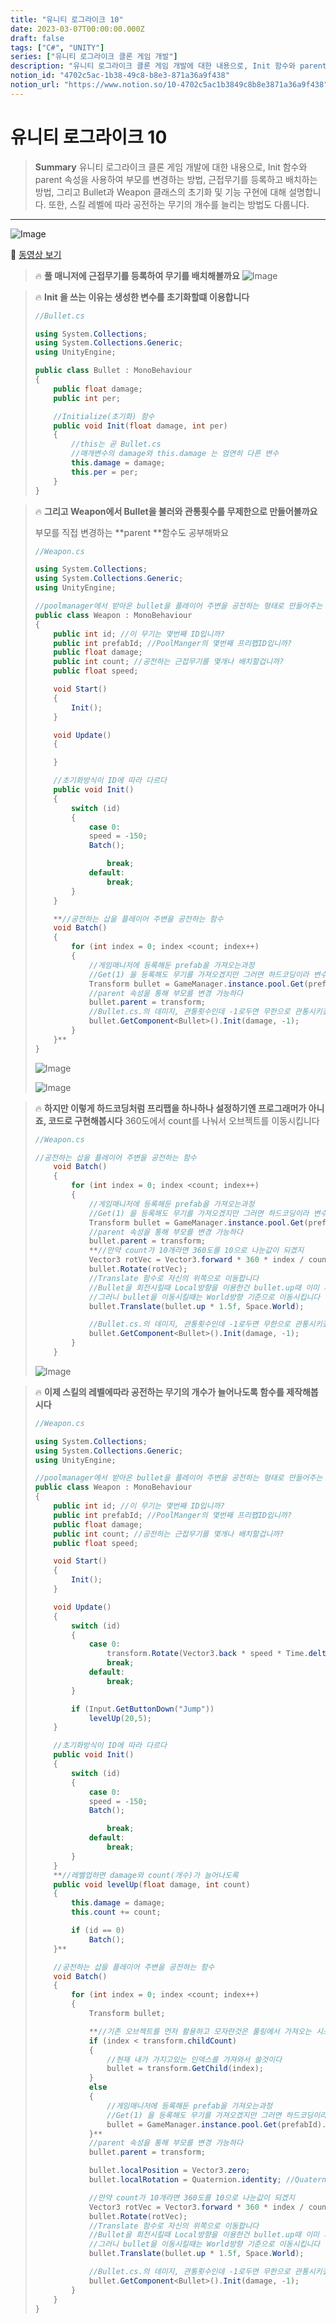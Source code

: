 ```yaml
---
title: "유니티 로그라이크 10"
date: 2023-03-07T00:00:00.000Z
draft: false
tags: ["C#", "UNITY"]
series: ["유니티 로그라이크 클론 게임 개발"]
description: "유니티 로그라이크 클론 게임 개발에 대한 내용으로, Init 함수와 parent 속성을 사용하여 부모를 변경하는 방법, 근접무기를 등록하고 배치하는 방법, 그리고 Bullet과 Weapon 클래스의 초기화 및 기능 구현에 대해 설명합니다. 또한, 스킬 레벨에 따라 공전하는 무기의 개수를 늘리는 방법도 다룹니다."
notion_id: "4702c5ac-1b38-49c8-b8e3-871a36a9f438"
notion_url: "https://www.notion.so/10-4702c5ac1b3849c8b8e3871a36a9f438"
---
```


# 유니티 로그라이크 10

> **Summary**
> 유니티 로그라이크 클론 게임 개발에 대한 내용으로, Init 함수와 parent 속성을 사용하여 부모를 변경하는 방법, 근접무기를 등록하고 배치하는 방법, 그리고 Bullet과 Weapon 클래스의 초기화 및 기능 구현에 대해 설명합니다. 또한, 스킬 레벨에 따라 공전하는 무기의 개수를 늘리는 방법도 다룹니다.

---

![Image](https://prod-files-secure.s3.us-west-2.amazonaws.com/09ccd4d5-876c-4bba-bbdf-cc77a0a11257/1f2fdfc4-74ca-4c8c-9f25-26e7785c3671/Untitled.png?X-Amz-Algorithm=AWS4-HMAC-SHA256&X-Amz-Content-Sha256=UNSIGNED-PAYLOAD&X-Amz-Credential=ASIAZI2LB466R6R3UEM3%2F20250724%2Fus-west-2%2Fs3%2Faws4_request&X-Amz-Date=20250724T102213Z&X-Amz-Expires=3600&X-Amz-Security-Token=IQoJb3JpZ2luX2VjEAIaCXVzLXdlc3QtMiJHMEUCIQDzb%2FB4qMjsb5jpqu4tmDBgc5NAnmpL0zT9jvs9Vg2UNwIgIulR5OHHG9m41BRDERZ9KjB5EXkHvz%2FHGu%2BnYu8c1Rwq%2FwMIKhAAGgw2Mzc0MjMxODM4MDUiDPVMkt78dPAH9q4ELCrcAwztY7S%2FuN0ZZAifD549nX6ImA8Vu1XrzP2ZAJ%2FYlYPQK8ToRzCxpisW70AfUeY%2FH%2BJjCwyW67ROfkcwEomgYYTpJ8JgqwM8nTxduTeavnpMQavNQQ6hQe3iKX0gluyYP5nw4C%2FUPXwHWbWNq0kdIFVan7Vlf8IdLd1c2GHJp3sMInO%2BBPjkerkfaZU6VY6Snvxo4X3nBy%2BYZyw%2Bi22Z4WS%2FBdUzBnSz2M6c%2BhToV5USNp3MXYs7uiccpyUbu1Shpn5LHgvkugY06XOFl6QZmovVugc115kj1C8InL7sxweMfBCtpi7D%2FjUx%2FiL5H9AlSIUYmyQdd0m2vHGfuX1xgcqi47B0M1ZcYtHO1%2FTKQd4TUPj71GMxDYMwRD6sna%2BocjRQgbyvr2j315CHb3Ck8H%2BOnQ2TiM927HELdd8iRPgnpXlXrIqVarmaeLpwPA%2BMi2daFMJFfK2HdYsC%2FKCLbLE9Fu6LwrU8vuD0W8c29LcYVSud1zMAUfNuf6xhmF5RTAjdfowvXs317lCtPTXXTF6P2D8V023%2F9cgmJBltTrF3f%2B2ox%2B8e%2FdOD3g0q3QJ3YAW0F8YqT%2FVwOPNZy5oDXQEN13QocgxtcN5iS%2Fd1JXiFmmeeKNNkD3HeRyJQMJL1h8QGOqUBe5FKvsdjnTGsf54IhO1UOz1k%2BgKy3GTlGddKqxsTxaXUakefMQ6fnGVbWNDZDcWWY0ucCKDe1wzCFtdwF%2FXK11nSQQgeh9WvuBpnSHSSb4GUE1qBnrQiO0Kg5CstL7g2nBVx%2BqUgtGa0vWpwBq8e5zux5UoUl%2FeQ7ZAvn7sw0bUzJRioK%2FQnLUBEpSKcRhoBlkvv%2FW%2F6%2BQ3R0495ix88cKt8ZdW6&X-Amz-Signature=f28efc00c30f8340b9c856b8ed031e4a5f869dd7e429c21bd740087dfaa8838c&X-Amz-SignedHeaders=host&x-amz-checksum-mode=ENABLED&x-id=GetObject)

🎥 [동영상 보기](https://www.youtube.com/watch?v=HPJVVcRKwn0&list=PLO-mt5Iu5TeZF8xMHqtT_DhAPKmjF6i3x&index=10)

> 🔥 **풀 매니저에 근접무기를 등록하여 무기를 배치해볼까요**
> ![Image](https://prod-files-secure.s3.us-west-2.amazonaws.com/09ccd4d5-876c-4bba-bbdf-cc77a0a11257/818969d4-8dc2-49fd-b622-5def35f79628/Untitled.png?X-Amz-Algorithm=AWS4-HMAC-SHA256&X-Amz-Content-Sha256=UNSIGNED-PAYLOAD&X-Amz-Credential=ASIAZI2LB466XBGME3HV%2F20250724%2Fus-west-2%2Fs3%2Faws4_request&X-Amz-Date=20250724T102213Z&X-Amz-Expires=3600&X-Amz-Security-Token=IQoJb3JpZ2luX2VjEAIaCXVzLXdlc3QtMiJIMEYCIQD8d3MCmcpbV1zzCnRdyT73CVj5%2BRfaerEz0tsWLMxPjAIhAOaYzTYcL8Fg3z3L5p4qi2lnCf%2FuWxE9iQXmvV5BI%2FuVKv8DCCoQABoMNjM3NDIzMTgzODA1IgzIgijoRqaO0dxHx%2B0q3AP4DjpyiPbFosyb9XIE4FtXfDdx51QaUo%2Fh0Cz%2Bg35GhZQiRr4V%2FdeBBhNPPFEiDWYXMo5Gq4ryvPSaXutj5AjFUqO4wS%2BLRFiVI%2BP0ZehlLuCH5sDTnT4ysyEh8vqZGuT2DWz1fHw8kjolMWQpDBLH4jXk%2BzgwPruDY4P6A0FObW3hoE77hkhUOIBlNeERNdPUmv%2FVwuM%2FlwyCQN3oT7WzTSFnQNYynoiWi%2BpjA1Dm1fwOCm7bzmP36HcjQq0J8diX8wIC3vO4hBfhxnRaxSSMMQNs9xPBM1fhQYNr7%2BwkzgsX1TmKqZwnCXeKWFLr4IjNugHyfvaT1P6X81yNt4Z%2F1qVlPdqLqgA2nN19C%2BtO7NmKllang7KUNIebh4bMhld%2B7ul3YSg%2BR7x%2B2pu4eO%2FMRC4YOBc0a%2FmElR18blKThHeXcIYMJKIL2omF2O7U35eij79l45LShJm8TOBRoyauTmLSsxylauH%2BHSVUzDMUgsb8kOlXpLwnkHHQwl5JnMCVZf7Dy1LMfvLrh3Rx8NWSwuhggUw6l9eqS7SHVa4B%2BeQd%2BBLbHQZK5FaAzqB4cOnNxdWJsf45yJvVtMeE%2BrMw6MYYWiOUnRrLZQP8rU623Q3fyEtd%2FqwQMu9IjzCc9YfEBjqkAWVmNz135S%2B%2FYI6JvVzFS4dykPD%2BNu%2FxG5Z2k%2BoK3zUU60a9PgmXMB8h4Qv4RS1hGWyIIIQsIKeEvdadaQaoV16DV2diZ0uVsRRXX1pISDIl3q%2BMbuHXpc6aZ8j1yfq88yRVCg3S5bc70lX8P0Iq9k4ZBLlbrzc4irO3mUCWifKBLK1f8o4M18ElmB6lV4qq9DBmdjfaQmBFOXSCqvMoUcx5edu2&X-Amz-Signature=288ebe201f531435a2b0ed7ff9dfffa9344df18cafaa38cd93709a6ccbeecb02&X-Amz-SignedHeaders=host&x-amz-checksum-mode=ENABLED&x-id=GetObject)
>
>

> 🔥 **Init 을 쓰는 이유는 생성한 변수를 초기화할떄 이용합니다**
> ```c#
> //Bullet.cs
>
> using System.Collections;
> using System.Collections.Generic;
> using UnityEngine;
>
> public class Bullet : MonoBehaviour
> {
>     public float damage;
>     public int per;
>
>     //Initialize(초기화) 함수
>     public void Init(float damage, int per)
>     {
>         //this는 곧 Bullet.cs
>         //매개변수의 damage와 this.damage 는 엄연히 다른 변수
>         this.damage = damage;
>         this.per = per;
>     }
> }
> ```
>
>

> 🔥 **그리고 Weapon에서 Bullet을 불러와 관통횟수를 무제한으로 만들어볼까요**
>
> 부모를 직접 변경하는 **parent **함수도 공부해봐요
>
> ```c#
> //Weapon.cs
>
> using System.Collections;
> using System.Collections.Generic;
> using UnityEngine;
>
> //poolmanager에서 받아온 bullet을 플레이어 주변을 공전하는 형태로 만들어주는 스크립트
> public class Weapon : MonoBehaviour
> {
>     public int id; //이 무기는 몇번째 ID입니까?
>     public int prefabId; //PoolManger의 몇번째 프리팹ID입니까?
>     public float damage;
>     public int count; //공전하는 근접무기를 몇개나 배치할겁니까?
>     public float speed;
>
>     void Start() 
>     {
>         Init();
>     }
>
>     void Update()
>     {
>
>     }
>
>     //초기화방식이 ID에 따라 다르다
>     public void Init()
>     {
>         switch (id)
>         {
>             case 0:
>             speed = -150;
>             Batch();
>
>                 break;
>             default:
>                 break;
>         }
>     }
>
>     **//공전하는 삽을 플레이어 주변을 공전하는 함수
>     void Batch()
>     {
>         for (int index = 0; index <count; index++)
>         {
>             //게임매니저에 등록해둔 prefab을 가져오는과정
>             //Get(1) 을 등록해도 무기를 가져오겠지만 그러면 하드코딩이라 변수를 따로 설정한거임
>             Transform bullet = GameManager.instance.pool.Get(prefabId).transform;
>             //parent 속성을 통해 부모를 변경 가능하다
>             bullet.parent = transform;
>             //Bullet.cs.의 데미지, 관통횟수인데 -1로두면 무한으로 관통시키겠다
>             bullet.GetComponent<Bullet>().Init(damage, -1);
>         }
>     }**
> }
> ```
>
> ![Image](https://prod-files-secure.s3.us-west-2.amazonaws.com/09ccd4d5-876c-4bba-bbdf-cc77a0a11257/42f6c78e-3ade-4406-8ec1-761eec58cace/Untitled.png?X-Amz-Algorithm=AWS4-HMAC-SHA256&X-Amz-Content-Sha256=UNSIGNED-PAYLOAD&X-Amz-Credential=ASIAZI2LB466XLSD5BUB%2F20250724%2Fus-west-2%2Fs3%2Faws4_request&X-Amz-Date=20250724T102214Z&X-Amz-Expires=3600&X-Amz-Security-Token=IQoJb3JpZ2luX2VjEAIaCXVzLXdlc3QtMiJHMEUCIQDhKZiSTBQ411xCczLhH5QF73h2ULjlkqQz5F0IyzOh2wIgNE5X4auMzrGPN70NoTfSNSVgQ3WDifvPyX%2FCHqjaC1Mq%2FwMIKhAAGgw2Mzc0MjMxODM4MDUiDHUzRFHKcN8icM0IcCrcA89HIPshtzULzRgwQX9sJw%2FClkXNXnN3zpCQhl33t5%2FePM5vJvMD3L8XpVfM6g%2Fm7uHUh8tFL6lrJnWNOvE5U0X37CE3Eq3CafXHLLaiD3pkoYyS%2FjtCXiHcJsYdhTyHuGh32w9nDmukbsTJyK5MwsIlBk7X6vLcWjaaEmT3%2Brmp2WB80uG32QH%2FYTSnR6dmC6ZdDM%2Bg3%2BHua3unk6rlE4pkEcAXWyeVdpXPV3HI3mjB2hnCJz5UAxK1rEoGsJnOZHNoiVIkmPbtDnPKDzAnkUcvUDvDZvWoIb9d30xu9h0ORwisUoEOq%2Br6Ot3OPHMMQM%2Bs%2FD4qX8e3bNZ%2FsPkK6jC3cRpuSlMKNNKHlqygQ0xZQh1PbfWT85j5A3YsMRB2rLVNNrnMOUlhYqRFyfwSh5cGTgwB%2BcVMMW%2BY8W6d%2BpsdbotUVFHTD9kLEO2Wram0C5mmGkIiEt6cx862vTwXaCFy9v9yNScs3LBApnDgElJQ5C9e0Gi3bhDP8QaVnaTenB79x2a8hsPT%2FNFwm4QbKNNR9yH8tiNPxBPLtiy4u44IWeeEzCUgzIz7JI%2Bscq7A%2Fl6UeeUTUcrVmUukELAsNegsBb2IDxLcVHGUzitl5wo%2B18KqAvLoyuDvZ7eUMIH2h8QGOqUBebjCClm7uXxXVW6xYK9z4ZsVt%2BJyorbuLrHn9yc%2FYja5TciD%2Bcu5Co%2FVkKiaSdhGVu5lS06guP4mh1v%2FOibRzBo5fSf6xa6oqrzD5d%2F0%2BsCurj0eRZFUfipWpQn50NFF5MY5DlJdZP2sYF2KFZ3Zkp285wlui7KRnHxhPB7bYLMUGzYwVxduaWnEWD0jz%2B1NB7MZ7zQVmW72T6SR9x%2BW91R%2BwbfJ&X-Amz-Signature=7690af02c949a6c8558218cd2d2c1781acaf80a89aeca7fc7087effeb74b9de6&X-Amz-SignedHeaders=host&x-amz-checksum-mode=ENABLED&x-id=GetObject)
>
> ![Image](https://prod-files-secure.s3.us-west-2.amazonaws.com/09ccd4d5-876c-4bba-bbdf-cc77a0a11257/114dff55-d35e-4b90-85d9-92d9d3bb3ef5/Untitled.png?X-Amz-Algorithm=AWS4-HMAC-SHA256&X-Amz-Content-Sha256=UNSIGNED-PAYLOAD&X-Amz-Credential=ASIAZI2LB466XLSD5BUB%2F20250724%2Fus-west-2%2Fs3%2Faws4_request&X-Amz-Date=20250724T102214Z&X-Amz-Expires=3600&X-Amz-Security-Token=IQoJb3JpZ2luX2VjEAIaCXVzLXdlc3QtMiJHMEUCIQDhKZiSTBQ411xCczLhH5QF73h2ULjlkqQz5F0IyzOh2wIgNE5X4auMzrGPN70NoTfSNSVgQ3WDifvPyX%2FCHqjaC1Mq%2FwMIKhAAGgw2Mzc0MjMxODM4MDUiDHUzRFHKcN8icM0IcCrcA89HIPshtzULzRgwQX9sJw%2FClkXNXnN3zpCQhl33t5%2FePM5vJvMD3L8XpVfM6g%2Fm7uHUh8tFL6lrJnWNOvE5U0X37CE3Eq3CafXHLLaiD3pkoYyS%2FjtCXiHcJsYdhTyHuGh32w9nDmukbsTJyK5MwsIlBk7X6vLcWjaaEmT3%2Brmp2WB80uG32QH%2FYTSnR6dmC6ZdDM%2Bg3%2BHua3unk6rlE4pkEcAXWyeVdpXPV3HI3mjB2hnCJz5UAxK1rEoGsJnOZHNoiVIkmPbtDnPKDzAnkUcvUDvDZvWoIb9d30xu9h0ORwisUoEOq%2Br6Ot3OPHMMQM%2Bs%2FD4qX8e3bNZ%2FsPkK6jC3cRpuSlMKNNKHlqygQ0xZQh1PbfWT85j5A3YsMRB2rLVNNrnMOUlhYqRFyfwSh5cGTgwB%2BcVMMW%2BY8W6d%2BpsdbotUVFHTD9kLEO2Wram0C5mmGkIiEt6cx862vTwXaCFy9v9yNScs3LBApnDgElJQ5C9e0Gi3bhDP8QaVnaTenB79x2a8hsPT%2FNFwm4QbKNNR9yH8tiNPxBPLtiy4u44IWeeEzCUgzIz7JI%2Bscq7A%2Fl6UeeUTUcrVmUukELAsNegsBb2IDxLcVHGUzitl5wo%2B18KqAvLoyuDvZ7eUMIH2h8QGOqUBebjCClm7uXxXVW6xYK9z4ZsVt%2BJyorbuLrHn9yc%2FYja5TciD%2Bcu5Co%2FVkKiaSdhGVu5lS06guP4mh1v%2FOibRzBo5fSf6xa6oqrzD5d%2F0%2BsCurj0eRZFUfipWpQn50NFF5MY5DlJdZP2sYF2KFZ3Zkp285wlui7KRnHxhPB7bYLMUGzYwVxduaWnEWD0jz%2B1NB7MZ7zQVmW72T6SR9x%2BW91R%2BwbfJ&X-Amz-Signature=bb8992d39548140a6c59270d18415b1345d27b40b0b0f1011146669c6544b17c&X-Amz-SignedHeaders=host&x-amz-checksum-mode=ENABLED&x-id=GetObject)
>
>

> 🔥 **하지만 이렇게 하드코딩처럼 프리팹을 하나하나 설정하기엔 프로그래머가 아니죠, 코드로 구현해봅시다**
> 360도에서 count를 나눠서 오브젝트를 이동시킵니다
>
> ```c#
> //Weapon.cs
>
> //공전하는 삽을 플레이어 주변을 공전하는 함수
>     void Batch()
>     {
>         for (int index = 0; index <count; index++)
>         {
>             //게임매니저에 등록해둔 prefab을 가져오는과정
>             //Get(1) 을 등록해도 무기를 가져오겠지만 그러면 하드코딩이라 변수를 따로 설정한거임
>             Transform bullet = GameManager.instance.pool.Get(prefabId).transform;
>             //parent 속성을 통해 부모를 변경 가능하다
>             bullet.parent = transform;
>             **//만약 count가 10개라면 360도를 10으로 나눈값이 되겠지
>             Vector3 rotVec = Vector3.forward * 360 * index / count;**
>             bullet.Rotate(rotVec);
>             //Translate 함수로 자신의 위쪽으로 이동합니다
>             //Bullet을 회전시킬때 Local방향을 이용한건 bullet.up때 이미 사용함
>             //그러니 bullet을 이동시킬때는 World방향 기준으로 이동시킵니다
>             bullet.Translate(bullet.up * 1.5f, Space.World);
>
>             //Bullet.cs.의 데미지, 관통횟수인데 -1로두면 무한으로 관통시키겠다
>             bullet.GetComponent<Bullet>().Init(damage, -1);
>         }
>     }
> ```
>
> ![Image](https://prod-files-secure.s3.us-west-2.amazonaws.com/09ccd4d5-876c-4bba-bbdf-cc77a0a11257/22222d79-963b-4d64-93eb-99f170d34c33/Untitled.png?X-Amz-Algorithm=AWS4-HMAC-SHA256&X-Amz-Content-Sha256=UNSIGNED-PAYLOAD&X-Amz-Credential=ASIAZI2LB466UWHOSPUD%2F20250724%2Fus-west-2%2Fs3%2Faws4_request&X-Amz-Date=20250724T102214Z&X-Amz-Expires=3600&X-Amz-Security-Token=IQoJb3JpZ2luX2VjEAIaCXVzLXdlc3QtMiJHMEUCIDVlsRt5zJAbei5AEoyN7M%2F%2Ft%2BpKVzvIEoO1C6eqreV8AiEAqNZVySIIKHCYvB2JjWX8BIzDxGZnm8vOzNLzc684U%2Bwq%2FwMIKhAAGgw2Mzc0MjMxODM4MDUiDLhP0rrqJfoN7Kip0ircAxMO%2B3YjCbOww6v%2FGgPGHQvd8MUcQSzZf%2FFtyGwOnZF9HRpQPxyau%2BIXm458P7Tle3iGz1D6GiSeFTVlV12zOA6KGHkfZarIqjcu8YBRf4kwK9bh9gIp%2BY3khqWAvZj3q8jpqcZUy9VQRyqEDD2yBQG%2Fdq%2Bm65zVi0a49prZhk4SPOFlDF59%2FyVh36S3lgid4imkJSKqEY%2F%2B%2F2IZixTKHJaMXdkjuAI4oKxTlq7s5OVUGjBRxpvHyzjQvSleyVU3zyY%2FHV%2Fmvuc8%2FajGed%2F6UHQwg58vFqQ%2FmGSbYrOIia86DHGK39NZqnH%2FTfpfza4xHxS0WLDMBtYzoeHmPMM4B6IbcHjW%2FQZT4uaEVI%2BEIAu5VBQz44Sjk8UARQ1ygBpZEqJXKlkE%2Bm5yGyW%2Fg219cqaTKXUsUkKqN3E6TE222pkSgXYrW0GuuKhLNvvnp06oRZRwhvprhUuw4EgGEustQMpOGFifc%2FtvXmtQxD1TsutBJ1v6pSK0pi6hu3xTSnvQn8P5AAzIVpmoFpLxkr7YDM5tfbTY5oW%2BaxKXtSpO27qZ3a5mG%2Faer0ezg5pf8ObkTLMhPMXR6P5i0y3onCUkwPyNs4naOrS0u5kwmsJubWge8nITD6mcLrn1%2B%2BVeMIL2h8QGOqUBGmEdkg5b%2BzwyewkM6Gr9xrlTA3zEZqm1fnZCqXwuDHn6cEFzMwFPXOFoj0G%2B5Q9hcNqRyFQGwC9cM8vBO1OSiEy1wCOc7P3b7g%2BHoAd%2F6zTulwP4hMi6c4kL7z4xXsCTq0FZKvLvG0mZMwAyzRXmLpQFoweYxKxys7DZYB%2FDI%2BeDw9G4NnxCfzFRHAyztcR752lzALQzirG0FN1KzgUlz7BFKpBk&X-Amz-Signature=06240ee5b22bd71253b21c4418445dccd2e777dbdf53ca564bf2af7bc5a1eae7&X-Amz-SignedHeaders=host&x-amz-checksum-mode=ENABLED&x-id=GetObject)
>
>

> 🔥 **이제 스킬의 레벨에따라 공전하는 무기의 개수가 늘어나도록 함수를 제작해봅시다**
> ```c#
> //Weapon.cs
>
> using System.Collections;
> using System.Collections.Generic;
> using UnityEngine;
>
> //poolmanager에서 받아온 bullet을 플레이어 주변을 공전하는 형태로 만들어주는 스크립트
> public class Weapon : MonoBehaviour
> {
>     public int id; //이 무기는 몇번째 ID입니까?
>     public int prefabId; //PoolManger의 몇번째 프리팹ID입니까?
>     public float damage;
>     public int count; //공전하는 근접무기를 몇개나 배치할겁니까?
>     public float speed;
>
>     void Start() 
>     {
>         Init();
>     }
>
>     void Update()
>     {
>         switch (id)
>         {
>             case 0:
>                 transform.Rotate(Vector3.back * speed * Time.deltaTime);
>                 break;
>             default:
>                 break;
>         }
>
>         if (Input.GetButtonDown("Jump"))
>             levelUp(20,5);
>     }
>
>     //초기화방식이 ID에 따라 다르다
>     public void Init()
>     {
>         switch (id)
>         {
>             case 0:
>             speed = -150;
>             Batch();
>
>                 break;
>             default:
>                 break;
>         }
>     }
>     **//레벨업하면 damage와 count(개수)가 늘어나도록
>     public void levelUp(float damage, int count)
>     {
>         this.damage = damage;
>         this.count += count;
>
>         if (id == 0)
>             Batch();
>     }**
>
>     //공전하는 삽을 플레이어 주변을 공전하는 함수
>     void Batch()
>     {
>         for (int index = 0; index <count; index++)
>         {
>             Transform bullet;
>
>             **//기존 오브젝트를 먼저 활용하고 모자란것은 풀링에서 가져오는 시스템
>             if (index < transform.childCount)
>             {
>                 //현재 내가 가지고있는 인덱스를 가져와서 쓸것이다
>                 bullet = transform.GetChild(index);
>             }
>             else
>             {
>                 //게임매니저에 등록해둔 prefab을 가져오는과정
>                 //Get(1) 을 등록해도 무기를 가져오겠지만 그러면 하드코딩이라 변수를 따로 설정한거임
>                 bullet = GameManager.instance.pool.Get(prefabId).transform;
>             }**
>             //parent 속성을 통해 부모를 변경 가능하다
>             bullet.parent = transform;
>
>             bullet.localPosition = Vector3.zero;
>             bullet.localRotation = Quaternion.identity; //Quaternion의 zero값은 identity
>
>             //만약 count가 10개라면 360도를 10으로 나눈값이 되겠지
>             Vector3 rotVec = Vector3.forward * 360 * index / count;
>             bullet.Rotate(rotVec);
>             //Translate 함수로 자신의 위쪽으로 이동합니다
>             //Bullet을 회전시킬때 Local방향을 이용한건 bullet.up때 이미 사용함
>             //그러니 bullet을 이동시킬때는 World방향 기준으로 이동시킵니다
>             bullet.Translate(bullet.up * 1.5f, Space.World);
>
>             //Bullet.cs.의 데미지, 관통횟수인데 -1로두면 무한으로 관통시키겠다
>             bullet.GetComponent<Bullet>().Init(damage, -1);
>         }
>     }
> }
> ```
>
>

